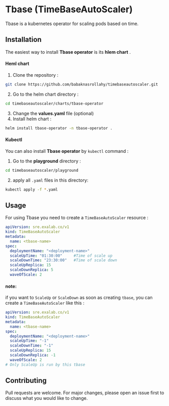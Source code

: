 # Tbase (TimeBaseAutoScaler)

Tbase is a kubernetes operator for scaling pods based on time.


## Installation
The easiest way to install **Tbase operator** is its **hlem chart** . 
#### Heml chart

1. Clone the repository :

```bash
git clone https://github.com/babaknasrollahy/timebaseautoscaler.git
```
2. Go to the helm chart directory :
```bash
cd timebaseautoscaler/charts/tbase-operator
```
3. Change the **values.yaml** file (optional)
4. Install helm chart :
```bash
helm install tbase-operator -n tbase-operator .
```
#### Kubectl
You can also install **Tbase operator** by `kubectl` command :

1. Go to the **playground** directory :
```bash
cd timebaseautoscaler/playground
```
2. apply all `.yaml` files in this directory:
```bash
kubectl apply -f *.yaml
```

## Usage
For using Tbase you need to create a `TimeBaseAutoScaler` resource :
```yaml
apiVersion: sre.exalab.co/v1
kind: TimeBaseAutoScaler
metadata:
  name: <tbase-name>
spec:
  deploymentName: "<deployment-name>"
  scaleUpTime: "01:30:00"     #Time of scale up
  scaleDownTime: "23:30:00"   #Time of scale down
  scaleUpReplica: 15
  scaleDownReplica: 5
  waveOfScale: 2 
```
#### **note:** 
if you want to `ScaleUp` or `ScaleDown` as soon as creating `tbase`, you can create a `TimeBaseAutoScaler` like this :

```yaml
apiVersion: sre.exalab.co/v1
kind: TimeBaseAutoScaler
metadata:
  name: <tbase-name>
spec:
  deploymentName: "<deployment-name>"
  scaleUpTime: "-1"
  scaleDownTime: "-1"
  scaleUpReplica: 15
  scaleDownReplica: -1
  waveOfScale: 2 
# Only ScaleUp is run by this tbase
```

## Contributing

Pull requests are welcome. For major changes, please open an issue first
to discuss what you would like to change.
